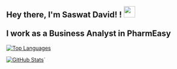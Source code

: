 ## Hey there, I'm Saswat David! ! <img src="https://github.com/TheDudeThatCode/TheDudeThatCode/blob/master/Assets/Hi.gif" width="30"> </br> </br> I work as a Business Analyst in PharmEasy

[![Top Languages](https://github-readme-stats.vercel.app/api/top-langs/?username=saswatdavid&layout=compact&show_icons=true&theme=radical&hide_border=true)](https://github.com/anuraghazra/github-readme-stats)

[![GitHub Stats](https://github-readme-stats.vercel.app/api?username=saswatdavid&show_icons=true&theme=radical&hide_border=true)](https://github.com/anuraghazra/github-readme-stats)`